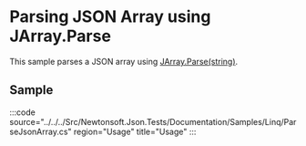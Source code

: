 ﻿# Parsing JSON Array using JArray.Parse

This sample parses a JSON array using [JArray.Parse(string)](/api/newtonsoft/json/linq/jarray/#method-parse).

## Sample

:::code source="../../../Src/Newtonsoft.Json.Tests/Documentation/Samples/Linq/ParseJsonArray.cs" region="Usage" title="Usage" :::
